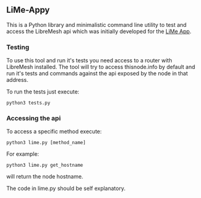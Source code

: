 ## LiMe-Appy

This is a Python library and minimalistic command line utility to test and access the LibreMesh api which was initially developed for the [LiMe App](https://github.com/libremesh/lime-app).

### Testing

To use this tool and run it's tests you need access to a router with LibreMesh installed. The tool will try to access thisnode.info by default and run it's tests and commands against the api exposed by the node in that address.

To run the tests just execute:

```
python3 tests.py
```

### Accessing the api

To access a specific method execute:

```
python3 lime.py [method_name]
```

For example:

```
python3 lime.py get_hostname
```

will return the node hostname.


The code in lime.py should be self explanatory.
